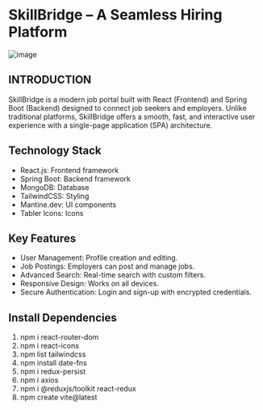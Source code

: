 # SkillBridge – A Seamless Hiring Platform

![image](https://github.com/user-attachments/assets/90a05cfc-0cf3-4b77-937b-7d4dc6eaaeb4)


## INTRODUCTION

SkillBridge is a modern job portal built with React (Frontend) and Spring Boot (Backend) designed to connect job seekers and employers. Unlike traditional platforms, SkillBridge offers a smooth, fast, and interactive user experience with a single-page application (SPA) architecture.

## Technology Stack
- React.js: Frontend framework
- Spring Boot: Backend framework
- MongoDB: Database
- TailwindCSS: Styling
- Mantine.dev: UI components
- Tabler Icons: Icons

## Key Features
- User Management: Profile creation and editing.
- Job Postings: Employers can post and manage jobs.
- Advanced Search: Real-time search with custom filters.
- Responsive Design: Works on all devices.
- Secure Authentication: Login and sign-up with encrypted credentials.

## Install Dependencies

1. npm i react-router-dom
2. npm i react-icons
3. npm list tailwindcss
4. npm install date-fns
5. npm i redux-persist
6. npm i axios
7. npm i @reduxjs/toolkit react-redux
8. npm create vite@latest


